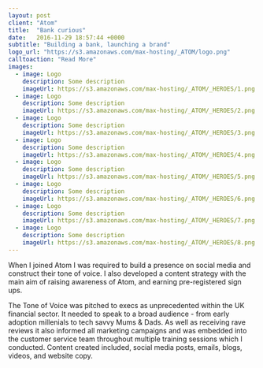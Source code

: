 ```yaml
---
layout: post
client: "Atom"
title:  "Bank curious"
date:   2016-11-29 18:57:44 +0000
subtitle: "Building a bank, launching a brand"
logo_url: "https://s3.amazonaws.com/max-hosting/_ATOM/logo.png"
calltoaction: "Read More"
images:
  - image: Logo
    description: Some description
    imageUrl: https://s3.amazonaws.com/max-hosting/_ATOM/_HEROES/1.png
  - image: Logo
    description: Some description
    imageUrl: https://s3.amazonaws.com/max-hosting/_ATOM/_HEROES/2.png
  - image: Logo
    description: Some description
    imageUrl: https://s3.amazonaws.com/max-hosting/_ATOM/_HEROES/3.png
  - image: Logo
    description: Some description
    imageUrl: https://s3.amazonaws.com/max-hosting/_ATOM/_HEROES/4.png
  - image: Logo
    description: Some description
    imageUrl: https://s3.amazonaws.com/max-hosting/_ATOM/_HEROES/5.png
  - image: Logo
    description: Some description
    imageUrl: https://s3.amazonaws.com/max-hosting/_ATOM/_HEROES/6.png
  - image: Logo
    description: Some description
    imageUrl: https://s3.amazonaws.com/max-hosting/_ATOM/_HEROES/7.png
  - image: Logo
    description: Some description
    imageUrl: https://s3.amazonaws.com/max-hosting/_ATOM/_HEROES/8.png
---
```


When I joined Atom I was required to build a presence on social media and construct their tone of voice. I also developed a content strategy with the main aim of raising awareness of Atom, and earning pre-registered sign ups.

The Tone of Voice was pitched to execs as unprecedented within the UK financial sector. It needed to speak to a broad audience - from early adoption millenials to tech savvy Mums & Dads. As well as receiving rave reviews it also informed all marketing campaigns and was embedded into the customer service team throughout multiple training sessions which I conducted. Content created included, social media posts, emails, blogs, videos, and website copy.
